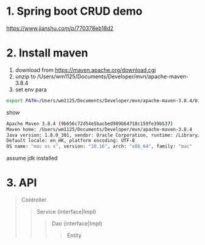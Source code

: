 # 1. Spring boot CRUD demo

https://www.jianshu.com/p/770378eb18d2

# 2. Install maven

1. download from https://maven.apache.org/download.cgi
2. unzip to /Users/wm1125/Documents/Developer/mvn/apache-maven-3.8.4
3. set env para

```bash
export PATH=/Users/wm1125/Documents/Developer/mvn/apache-maven-3.8.4/bin:$PATH
```

show

 ```bash
Apache Maven 3.8.4 (9b656c72d54e5bacbed989b64718c159fe39b537)
Maven home: /Users/wm1125/Documents/Developer/mvn/apache-maven-3.8.4
Java version: 1.8.0_301, vendor: Oracle Corporation, runtime: /Library/Internet Plug-Ins/JavaAppletPlugin.plugin/Contents/Home
Default locale: en_HK, platform encoding: UTF-8
OS name: "mac os x", version: "10.16", arch: "x86_64", family: "mac"
```
assume jdk installed


# 3. API

>Controller
>>Service (interface|Impl)
>>>Dao (interface|Impl)
>>>>Entity 


